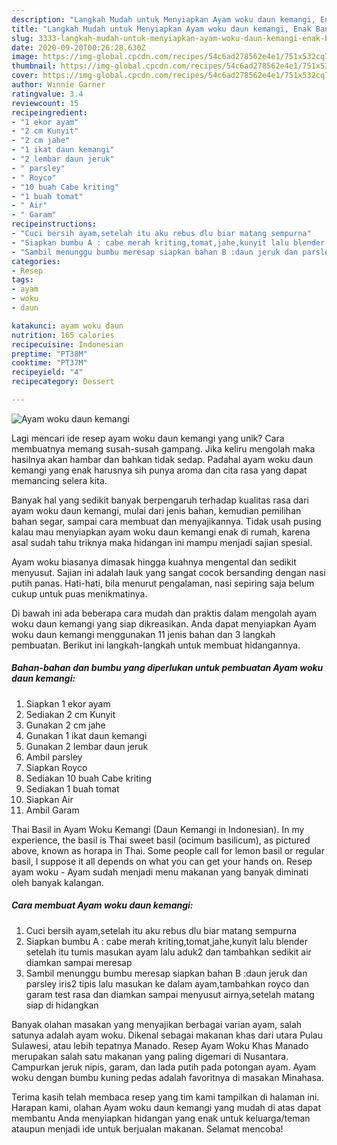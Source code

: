 ```yaml
---
description: "Langkah Mudah untuk Menyiapkan Ayam woku daun kemangi, Enak Banget"
title: "Langkah Mudah untuk Menyiapkan Ayam woku daun kemangi, Enak Banget"
slug: 3333-langkah-mudah-untuk-menyiapkan-ayam-woku-daun-kemangi-enak-banget
date: 2020-09-20T00:26:28.630Z
image: https://img-global.cpcdn.com/recipes/54c6ad278562e4e1/751x532cq70/ayam-woku-daun-kemangi-foto-resep-utama.jpg
thumbnail: https://img-global.cpcdn.com/recipes/54c6ad278562e4e1/751x532cq70/ayam-woku-daun-kemangi-foto-resep-utama.jpg
cover: https://img-global.cpcdn.com/recipes/54c6ad278562e4e1/751x532cq70/ayam-woku-daun-kemangi-foto-resep-utama.jpg
author: Winnie Garner
ratingvalue: 3.4
reviewcount: 15
recipeingredient:
- "1 ekor ayam"
- "2 cm Kunyit"
- "2 cm jahe"
- "1 ikat daun kemangi"
- "2 lembar daun jeruk"
- " parsley"
- " Royco"
- "10 buah Cabe kriting"
- "1 buah tomat"
- " Air"
- " Garam"
recipeinstructions:
- "Cuci bersih ayam,setelah itu aku rebus dlu biar matang sempurna"
- "Siapkan bumbu A : cabe merah kriting,tomat,jahe,kunyit lalu blender setelah itu tumis masukan ayam lalu aduk2 dan tambahkan sedikit air diamkan sampai meresap"
- "Sambil menunggu bumbu meresap siapkan bahan B :daun jeruk dan parsley iris2 tipis lalu masukan ke dalam ayam,tambahkan royco dan garam test rasa dan diamkan sampai menyusut airnya,setelah matang siap di hidangkan"
categories:
- Resep
tags:
- ayam
- woku
- daun

katakunci: ayam woku daun 
nutrition: 165 calories
recipecuisine: Indonesian
preptime: "PT38M"
cooktime: "PT37M"
recipeyield: "4"
recipecategory: Dessert

---
```



![Ayam woku daun kemangi](https://img-global.cpcdn.com/recipes/54c6ad278562e4e1/751x532cq70/ayam-woku-daun-kemangi-foto-resep-utama.jpg)

Lagi mencari ide resep ayam woku daun kemangi yang unik? Cara membuatnya memang susah-susah gampang. Jika keliru mengolah maka hasilnya akan hambar dan bahkan tidak sedap. Padahal ayam woku daun kemangi yang enak harusnya sih punya aroma dan cita rasa yang dapat memancing selera kita.

Banyak hal yang sedikit banyak berpengaruh terhadap kualitas rasa dari ayam woku daun kemangi, mulai dari jenis bahan, kemudian pemilihan bahan segar, sampai cara membuat dan menyajikannya. Tidak usah pusing kalau mau menyiapkan ayam woku daun kemangi enak di rumah, karena asal sudah tahu triknya maka hidangan ini mampu menjadi sajian spesial.

Ayam woku biasanya dimasak hingga kuahnya mengental dan sedikit menyusut. Sajian ini adalah lauk yang sangat cocok bersanding dengan nasi putih panas. Hati-hati, bila menurut pengalaman, nasi sepiring saja belum cukup untuk puas menikmatinya.


Di bawah ini ada beberapa cara mudah dan praktis dalam mengolah ayam woku daun kemangi yang siap dikreasikan. Anda dapat menyiapkan Ayam woku daun kemangi menggunakan 11 jenis bahan dan 3 langkah pembuatan. Berikut ini langkah-langkah untuk membuat hidangannya.

<!--inarticleads1-->

##### Bahan-bahan dan bumbu yang diperlukan untuk pembuatan Ayam woku daun kemangi:

1. Siapkan 1 ekor ayam
1. Sediakan 2 cm Kunyit
1. Gunakan 2 cm jahe
1. Gunakan 1 ikat daun kemangi
1. Gunakan 2 lembar daun jeruk
1. Ambil  parsley
1. Siapkan  Royco
1. Sediakan 10 buah Cabe kriting
1. Sediakan 1 buah tomat
1. Siapkan  Air
1. Ambil  Garam


Thai Basil in Ayam Woku Kemangi (Daun Kemangi in Indonesian). In my experience, the basil is Thai sweet basil (ocimum basilicum), as pictured above, known as horapa in Thai. Some people call for lemon basil or regular basil, I suppose it all depends on what you can get your hands on. Resep ayam woku - Ayam sudah menjadi menu makanan yang banyak diminati oleh banyak kalangan. 

<!--inarticleads2-->

##### Cara membuat Ayam woku daun kemangi:

1. Cuci bersih ayam,setelah itu aku rebus dlu biar matang sempurna
1. Siapkan bumbu A : cabe merah kriting,tomat,jahe,kunyit lalu blender setelah itu tumis masukan ayam lalu aduk2 dan tambahkan sedikit air diamkan sampai meresap
1. Sambil menunggu bumbu meresap siapkan bahan B :daun jeruk dan parsley iris2 tipis lalu masukan ke dalam ayam,tambahkan royco dan garam test rasa dan diamkan sampai menyusut airnya,setelah matang siap di hidangkan


Banyak olahan masakan yang menyajikan berbagai varian ayam, salah satunya adalah ayam woku. Dikenal sebagai makanan khas dari utara Pulau Sulawesi, atau lebih tepatnya Manado. Resep Ayam Woku Khas Manado merupakan salah satu makanan yang paling digemari di Nusantara. Campurkan jeruk nipis, garam, dan lada putih pada potongan ayam. Ayam woku dengan bumbu kuning pedas adalah favoritnya di masakan Minahasa. 

Terima kasih telah membaca resep yang tim kami tampilkan di halaman ini. Harapan kami, olahan Ayam woku daun kemangi yang mudah di atas dapat membantu Anda menyiapkan hidangan yang enak untuk keluarga/teman ataupun menjadi ide untuk berjualan makanan. Selamat mencoba!
